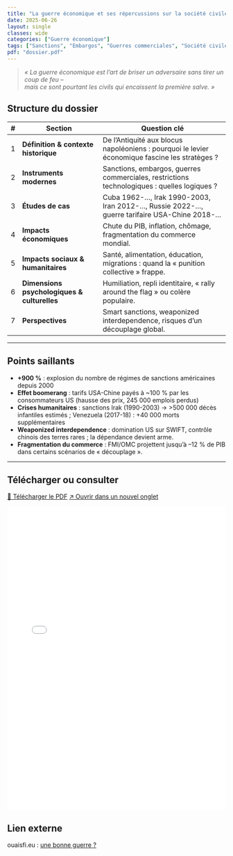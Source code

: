 ```yaml
---
title: "La guerre économique et ses répercussions sur la société civile aux XXe et XXIe siècles"
date: 2025-06-26
layout: single
classes: wide
categories: ["Guerre économique"]
tags: ["Sanctions", "Embargos", "Guerres commerciales", "Société civile"]
pdf: "dossier.pdf"
---
```


> *« La guerre économique est l’art de briser un adversaire sans tirer un coup de feu –  
> mais ce sont pourtant les civils qui encaissent la première salve. »*

## Structure du dossier

| # | Section | Question clé |
|---|---------|--------------|
| 1 | **Définition & contexte historique** | De l’Antiquité aux blocus napoléoniens : pourquoi le levier économique fascine les stratèges ? |
| 2 | **Instruments modernes** | Sanctions, embargos, guerres commerciales, restrictions technologiques : quelles logiques ? |
| 3 | **Études de cas** | Cuba 1962-…, Irak 1990-2003, Iran 2012-…, Russie 2022-…, guerre tarifaire USA-Chine 2018-… |
| 4 | **Impacts économiques** | Chute du PIB, inflation, chômage, fragmentation du commerce mondial. |
| 5 | **Impacts sociaux & humanitaires** | Santé, alimentation, éducation, migrations : quand la « punition collective » frappe. |
| 6 | **Dimensions psychologiques & culturelles** | Humiliation, repli identitaire, « rally around the flag » ou colère populaire. |
| 7 | **Perspectives** | Smart sanctions, weaponized interdependence, risques d’un découplage global. |

---

## Points saillants

* **+900 %** : explosion du nombre de régimes de sanctions américaines depuis 2000 
* **Effet boomerang** : tarifs USA-Chine payés à ~100 % par les consommateurs US (hausse des prix, 245 000 emplois perdus) 
* **Crises humanitaires** : sanctions Irak (1990-2003) → >500 000 décès infantiles estimés ; Venezuela (2017-18) : +40 000 morts supplémentaires 
* **Weaponized interdependence** : domination US sur SWIFT, contrôle chinois des terres rares ; la dépendance devient arme. 
* **Fragmentation du commerce** : FMI/OMC projettent jusqu’à –12 % de PIB dans certains scénarios de « découplage ». 

---

## Télécharger ou consulter

<p>
  <a class="btn btn--primary" href="dossier.pdf">💾 Télécharger le PDF</a>
  <a class="btn btn--info" href="dossier.pdf" target="_blank" rel="noopener">↗️ Ouvrir dans un nouvel onglet</a>
</p>

<!-- Lecteur PDF natif du navigateur -->
<iframe
  src="/dossiers/resources/guerre-economique/dossier.pdf#toolbar=1"
  width="100%"
  height="700"
  style="border:none;"
  loading="lazy">
</iframe>

## Lien externe

ouaisfi.eu : [une bonne guerre ?](https://ouaisfi.eu/viewtopic.php?t=86&sid=12d1c28d21fb53a6dee6605c37f5d062)
